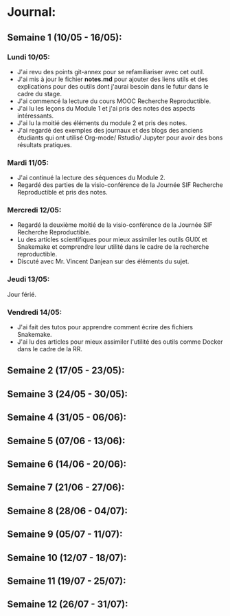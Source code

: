 # Journal:

## Semaine 1 (10/05 - 16/05):

### Lundi 10/05:
- J'ai revu des points git-annex pour se refamiliariser avec cet outil.
- J'ai mis à jour le fichier __notes.md__ pour ajouter des liens utils et des explications pour des outils dont j'aurai besoin dans le futur dans le cadre du stage.
- J'ai commencé la lecture du cours MOOC Recherche Reproductible.
- J'ai lu les leçons du Module 1 et j'ai pris des notes des aspects intéressants.
- J'ai lu la moitié des éléments du module 2 et pris des notes.
- J'ai regardé des exemples des journaux et des blogs des anciens étudiants qui ont utilisé Org-mode/ Rstudio/ Jupyter pour avoir des bons résultats pratiques.

### Mardi 11/05:
- J'ai continué la lecture des séquences du Module 2.
- Regardé des parties de la visio-conférence de la Journée SIF Recherche Reproductible et pris des notes.

### Mercredi 12/05:
- Regardé la deuxième moitié de la visio-conférence de la Journée SIF Recherche Reproductible.
- Lu des articles scientifiques pour mieux assimiler les outils GUIX et Snakemake et comprendre leur utilité dans le cadre de la recherche reproductible.
- Discuté avec Mr. Vincent Danjean sur des éléments du sujet. 

### Jeudi 13/05:
Jour férié.

### Vendredi 14/05:
- J'ai fait des tutos pour apprendre comment écrire des fichiers Snakemake.
- J'ai lu des articles pour mieux assimiler l'utilité des outils comme Docker dans le cadre de la RR.

## Semaine 2 (17/05 - 23/05):



## Semaine 3 (24/05 - 30/05):



## Semaine 4 (31/05 - 06/06):



## Semaine 5 (07/06 - 13/06):



## Semaine 6 (14/06 - 20/06):



## Semaine 7 (21/06 - 27/06):



## Semaine 8 (28/06 - 04/07):



## Semaine 9 (05/07 - 11/07):



## Semaine 10 (12/07 - 18/07):



## Semaine 11 (19/07 - 25/07):



## Semaine 12 (26/07 - 31/07):





